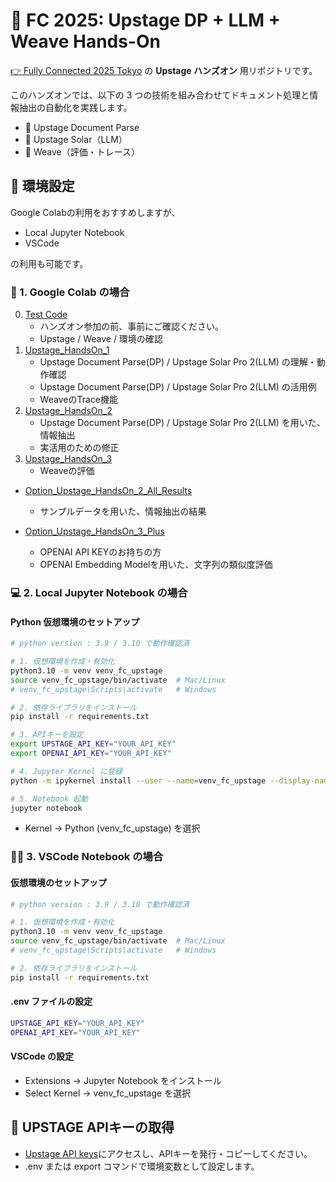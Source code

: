 # 🚀 FC 2025: Upstage DP + LLM + Weave Hands-On

[👉 Fully Connected 2025 Tokyo](https://wandb.ai/site/resources/events/fully-connected/tokyo/) の  **Upstage ハンズオン** 用リポジトリです。


このハンズオンでは、以下の 3 つの技術を組み合わせてドキュメント処理と情報抽出の自動化を実践します。

- 🧾 Upstage Document Parse  
- 🧠 Upstage Solar（LLM）  
- 🧪 Weave（評価・トレース）

## 🧰 環境設定

Google Colabの利用をおすすめしますが、
- Local Jupyter Notebook
- VSCode

の利用も可能です。

### 🧪 1. Google Colab の場合

0. [Test Code](https://colab.research.google.com/github/nhandsome-new/fc_2025_upstage_handson/blob/main/Upstage_HandsOn_Test.ipynb)
   - ハンズオン参加の前、事前にご確認ください。
   - Upstage / Weave / 環境の確認
1. [Upstage_HandsOn_1](https://colab.research.google.com/github/nhandsome-new/fc_2025_upstage_handson/blob/main/Upstage_HandsOn_1.ipynb)
   - Upstage Document Parse(DP) / Upstage Solar Pro 2(LLM) の理解・動作確認
   - Upstage Document Parse(DP) / Upstage Solar Pro 2(LLM) の活用例
   - WeaveのTrace機能
2. [Upstage_HandsOn_2](https://colab.research.google.com/github/nhandsome-new/fc_2025_upstage_handson/blob/main/Upstage_HandsOn_2.ipynb)
   - Upstage Document Parse(DP) / Upstage Solar Pro 2(LLM) を用いた、情報抽出
   - 実活用のための修正
3. [Upstage_HandsOn_3](https://colab.research.google.com/github/nhandsome-new/fc_2025_upstage_handson/blob/main/Upstage_HandsOn_3.ipynb)
   - Weaveの評価


- [Option_Upstage_HandsOn_2_All_Results](https://colab.research.google.com/github/nhandsome-new/fc_2025_upstage_handson/blob/main/Upstage_HandsOn_2_All_Results.ipynb)
  - サンプルデータを用いた、情報抽出の結果

- [Option_Upstage_HandsOn_3_Plus](https://colab.research.google.com/github/nhandsome-new/fc_2025_upstage_handson/blob/main/Upstage_HandsOn_3_Plus.ipynb)
  - OPENAI API KEYのお持ちの方
  - OPENAI Embedding Modelを用いた、文字列の類似度評価 

### 💻 2. Local Jupyter Notebook の場合

#### Python 仮想環境のセットアップ
```sh
# python version : 3.9 / 3.10 で動作確認済

# 1. 仮想環境を作成・有効化
python3.10 -m venv venv_fc_upstage
source venv_fc_upstage/bin/activate  # Mac/Linux
# venv_fc_upstage\Scripts\activate   # Windows

# 2. 依存ライブラリをインストール
pip install -r requirements.txt

# 3. APIキーを設定
export UPSTAGE_API_KEY="YOUR_API_KEY"
export OPENAI_API_KEY="YOUR_API_KEY"

# 4. Jupyter Kernel に登録
python -m ipykernel install --user --name=venv_fc_upstage --display-name "Python (venv_fc_upstage)"

# 5. Notebook 起動
jupyter notebook
```

- Kernel → Python (venv_fc_upstage) を選択

### 🧑‍💻 3. VSCode Notebook の場合
#### 仮想環境のセットアップ
```sh
# python version : 3.9 / 3.10 で動作確認済

# 1. 仮想環境を作成・有効化
python3.10 -m venv venv_fc_upstage
source venv_fc_upstage/bin/activate  # Mac/Linux
# venv_fc_upstage\Scripts\activate   # Windows

# 2. 依存ライブラリをインストール
pip install -r requirements.txt
```
#### .env ファイルの設定
```sh
UPSTAGE_API_KEY="YOUR_API_KEY"
OPENAI_API_KEY="YOUR_API_KEY"
```
#### VSCode の設定
- Extensions → Jupyter Notebook をインストール
- Select Kernel → venv_fc_upstage を選択


## 🔐 UPSTAGE APIキーの取得
- [Upstage API keys](https://console.upstage.ai/api-keys)にアクセスし、APIキーを発行・コピーしてください。
- .env または export コマンドで環境変数として設定します。